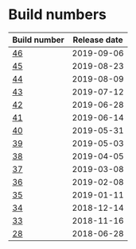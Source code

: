 # Build numbers
|Build number | Release date|
|---|---|
|[46](build46.md)| 2019-09-06|
|[45](build45.md)| 2019-08-23|
|[44](build44.md)| 2019-08-09|
|[43](build43.md)| 2019-07-12|
|[42](build42.md)| 2019-06-28|
|[41](build41.md)| 2019-06-14|
|[40](build40.md)| 2019-05-31|
|[39](build39.md)| 2019-05-03|
|[38](build38.md)| 2019-04-05|
|[37](build37.md)| 2019-03-08|
|[36](build36.md)| 2019-02-08|
|[35](build35.md)| 2019-01-11|
|[34](build34.md)| 2018-12-14|
|[33](build33.md)| 2018-11-16|
|[28](build28.md)| 2018-06-28|
